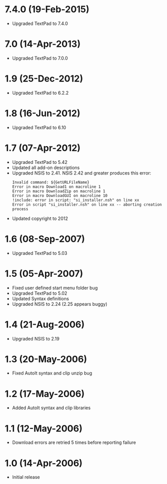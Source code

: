 # 7.4.0 (19-Feb-2015)

  * Upgraded TextPad to 7.4.0

# 7.0 (14-Apr-2013)

  * Upgraded TextPad to 7.0.0

# 1.9 (25-Dec-2012)

  * Upgraded TextPad to 6.2.2

# 1.8 (16-Jun-2012)

  * Upgraded TextPad to 6.10

# 1.7 (07-Apr-2012)

  * Upgraded TextPad to 5.42
  * Updated all add-on descriptions
  * Upgraded NSIS to 2.41. NSIS 2.42 and greater produces this error:
	````
	Invalid command: ${GetURLFileName}
	Error in macro Download1 on macroline 1
	Error in macro DownloadZip on macroline 1
	Error in macro DownloadGUI on macroline 10
	!include: error in script: "si_installer.nsh" on line xx
	Error in script "si_installer.nsh" on line xx -- aborting creation process
	````
  * Updated copyright to 2012

# 1.6 (08-Sep-2007)

  * Upgraded TextPad to 5.03

# 1.5 (05-Apr-2007)

  * Fixed user defined start menu folder bug
  * Upgraded TextPad to 5.02
  * Updated Syntax definitions
  * Upgraded NSIS to 2.24 (2.25 appears buggy)

# 1.4 (21-Aug-2006)

  * Upgraded NSIS to 2.19

# 1.3 (20-May-2006)

  * Fixed AutoIt syntax and clip unzip bug

# 1.2 (17-May-2006)

  * Added AutoIt syntax and clip libraries

# 1.1 (12-May-2006)

  * Download errors are retried 5 times before reporting failure

# 1.0 (14-Apr-2006)

  * Initial release
